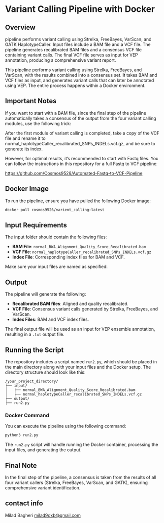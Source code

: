 
# Variant Calling Pipeline with Docker
## Overview
 pipeline performs variant calling using Strelka, FreeBayes, VarScan, and GATK HaplotypeCaller. Input files include a BAM file and a VCF file. The pipeline generates recalibrated BAM files and a consensus VCF file containing variant calls. The final VCF file serves as input for VEP annotation, producing a comprehensive variant report.



This pipeline performs variant calling using Strelka, FreeBayes, and VarScan, with the results combined into a consensus set. It takes BAM and VCF files as input, and generates variant calls that can later be annotated using VEP. The entire process happens within a Docker environment.

## Important Notes

If you want to start with a BAM file, since the final step of the pipeline automatically takes a consensus of the output from the four variant calling modules, use the following trick:

After the first module of variant calling is completed, take a copy of the VCF file and rename it to normal_haplotypeCaller_recalibrated_SNPs_INDELs.vcf.gz, and be sure to generate its index.

However, for optimal results, it’s recommended to start with Fastq files. You can follow the instructions in this repository for a full Fastq to VCF pipeline:

https://github.com/Cosmos9526/Automated-Fastq-to-VCF-Pipeline

## Docker Image

To run the pipeline, ensure you have pulled the following Docker image:

```bash
docker pull cosmos9526/varient_calling:latest
```

## Input Requirements

The input folder should contain the following files:

- **BAM File**: `normal_BWA_Alignment_Quality_Score_Recalibrated.bam`
- **VCF File**: `normal_haplotypeCaller_recalibrated_SNPs_INDELs.vcf.gz`
- **Index File**: Corresponding index files for BAM and VCF.

Make sure your input files are named as specified.

## Output

The pipeline will generate the following:

- **Recalibrated BAM files**: Aligned and quality recalibrated.
- **VCF File**: Consensus variant calls generated by Strelka, FreeBayes, and VarScan.
- **Index Files**: BAM and VCF index files.

The final output file will be used as an input for VEP ensemble annotation, resulting in a `.txt` output file.

## Running the Script

The repository includes a script named `run2.py`, which should be placed in the main directory along with your input files and the Docker setup. The directory structure should look like this:

```
/your_project_directory/
├── input/
│   ├── normal_BWA_Alignment_Quality_Score_Recalibrated.bam
│   ├── normal_haplotypeCaller_recalibrated_SNPs_INDELs.vcf.gz
├── output/
├── run2.py
```

### Docker Command

You can execute the pipeline using the following command:

```bash
python3 run2.py
```

The `run2.py` script will handle running the Docker container, processing the input files, and generating the output.

## Final Note

In the final step of the pipeline, a consensus is taken from the results of all four variant callers (Strelka, FreeBayes, VarScan, and GATK), ensuring comprehensive variant identification.

## contact info
Milad Bagheri milad9dxb@gmail.com


